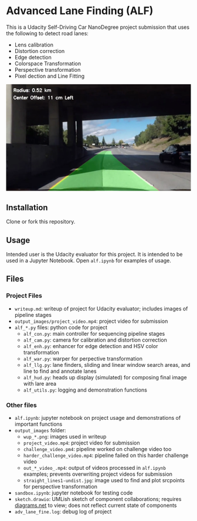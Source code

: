 # Advanced Lane Finding (ALF)

This is a Udacity Self-Driving Car NanoDegree project submission that uses the following to detect road lanes:
- Lens calibration
- Distortion correction
- Edge detection
- Colorspace Transformation 
- Perspective transformation
- Pixel dection and Line Fitting 

![](output_images/wup_challenge_video.png)

## Installation
Clone or fork this repository.

## Usage
Intended user is the Udacity evaluator for this project. It is intended to be used in a Jupyter Notebook. Open `alf.ipynb` for examples of usage.

## Files
### Project Files
- `writeup.md`: writeup of project for Udacity evaluator; includes images of pipeline stages
- `output_images/project_video.mp4`: project video for submission
- `alf_*.py` files: python code for project
  - `alf_con.py`: main controller for sequencing pipeline stages
  - `alf_cam.py`: camera for calibration and distortion correction
  - `alf_enh.py`: enhancer for edge detection and HSV color transformation
  - `alf_war.py`: warper for perpective transformation
  - `alf_llg.py`: lane finders, sliding and linear window search areas, and line to find and annotate lanes
  - `alf_hud.py`: heads up display (simulated) for composing final image with lare area
  - `alf_utils.py`: logging and demonstration functions
 
### Other files 
- `alf.ipynb`: jupyter notebook on project usage and demonstrations of important functions
- `output_images` folder:
  - `wup_*.png`: images used in writeup
  - `project_video.mp4`: project video for submission 
  - `challenge_video.pm4`: pipeline worked on challenge video too
  - `harder_challenge_video.mp4`: pipeline failed on this harder challenge video
  - `out_*_video_.mp4`: output of videos processed in `alf.ipynb` examples; prevents overwriting project videos for submission
  - `straight_lines1-undist.jpg`: image used to find and plot srcpoints for perspective transformation
- `sandbox.ipynb`: jupyter notebook for testing code
- `sketch.drawio`: UMLish sketch of component collaborations; requires [diagrams.net](https://www.diagrams.net/) to view; does not reflect current state of components
- `adv_lane_fine.log`: debug log of project